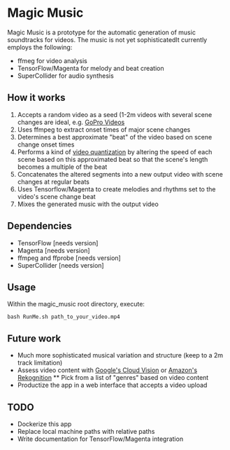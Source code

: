 # Magic Music

Magic Music is a prototype for the automatic generation of music soundtracks for videos. The music is not yet sophisticatedIt currently employs the following:

* ffmeg for video analysis
* TensorFlow/Magenta for melody and beat creation
* SuperCollider for audio synthesis

## How it works

1. Accepts a random video as a seed (1-2m videos with several scene changes are ideal, e.g. [GoPro Videos](https://vimeo.com/gopro/videos/page:75/sort:duration/format:thumbnail)
2. Uses ffmpeg to extract onset times of major scene changes
3. Determines a best approximate "beat" of the video based on scene change onset times
4. Performs a kind of [video quantization](https://en.wikipedia.org/wiki/Quantization_(music)) by altering the speed of each scene based on this approximated beat so that the scene's length becomes a multiple of the beat
5. Concatenates the altered segments into a new output video with scene changes at regular beats
6. Uses Tensorflow/Magenta to create melodies and rhythms set to the video's scene change beat
7. Mixes the generated music with the output video

## Dependencies

* TensorFlow [needs version]
* Magenta [needs version]
* ffmpeg and ffprobe [needs version]
* SuperCollider [needs version]

## Usage

Within the magic_music root directory, execute:

`bash RunMe.sh path_to_your_video.mp4`

## Future work

* Much more sophisticated musical variation and structure (keep to a 2m track limitation)
* Assess video content with [Google's Cloud Vision](https://cloud.google.com/vision/) or [Amazon's Rekognition](https://aws.amazon.com/rekognition/)
** Pick from a list of "genres" based on video content
* Productize the app in a web interface that accepts a video upload

## TODO

* Dockerize this app
* Replace local machine paths with relative paths
* Write documentation for TensorFlow/Magenta integration
